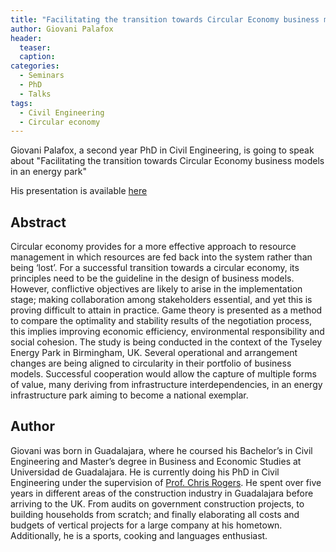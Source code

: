 ```yaml
---
title: "Facilitating the transition towards Circular Economy business models in an energy park"
author: Giovani Palafox
header:
  teaser:
  caption: 
categories:
  - Seminars
  - PhD
  - Talks
tags:
  - Civil Engineering
  - Circular economy
---
```


Giovani Palafox, a second year PhD in Civil Engineering, is going to speak about "Facilitating the transition towards Circular
Economy business models in an energy park"

His presentation is available [here](https://github.com/MexicanSocietyUoB/seminars/blob/master/assets/slides/gpalafox012018/slides.pdf)

## Abstract
Circular economy provides for a more effective approach to resource management in which resources are fed back into the system rather than being ‘lost’. For a successful transition towards a circular economy, its principles need to be the guideline in the design of business models. However, conflictive objectives are likely to arise in the implementation stage; making collaboration among stakeholders essential, and yet this is proving difficult to attain in practice. Game theory is presented as a method to compare the optimality and stability results of the negotiation process, this implies improving economic efficiency, environmental responsibility and social cohesion. The study is being conducted in the context of the Tyseley Energy Park in Birmingham, UK. Several operational and arrangement changes are being aligned to circularity in their portfolio of business models. Successful cooperation would allow the capture of multiple forms of value, many deriving from infrastructure interdependencies, in an energy infrastructure park aiming to become a national exemplar.

## Author
Giovani was born in Guadalajara, where he coursed his Bachelor’s in Civil Engineering and Master’s degree in Business and Economic Studies at Universidad de Guadalajara. He is currently doing his PhD in Civil Engineering under the supervision of [Prof. Chris Rogers](https://www.birmingham.ac.uk/staff/profiles/civil/rogers-christopher.aspx). He spent over five years in different areas of the construction industry in Guadalajara before arriving to the UK. From audits on government construction projects, to building households from scratch; and finally elaborating all costs and budgets of vertical projects for a large company at his hometown. Additionally, he is a sports, cooking and languages enthusiast.
